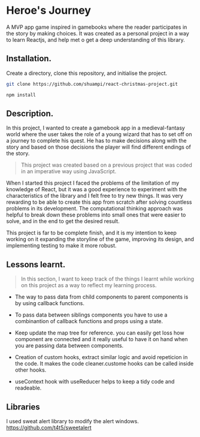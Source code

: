 # Heroe's Journey
A MVP app game inspired in gamebooks where the reader participates in the story by making choices. It was created as a personal project in a way to learn Reactjs, and help met o get a deep understanding of this library. 
## Installation.
Create a directory, clone this repository, and initialise the project.

```bash
git clone https://github.com/shuampi/react-christmas-project.git

npm install
```

## Description.

In this project, I wanted to create a gamebook app in a medieval-fantasy world where the user takes the role of a young wizard that has to set off on a journey to complete his quest. He has to make decisions along with the story and based on those decisions the player will find different endings of the story.
>
>This project was created based on a previous project that was coded in an imperative way using JavaScript.

When I started this project I faced the problems of the limitation of my knowledge of React, but it was a good experience to experiment with the characteristics of the library and I felt free to try new things. It was very rewarding to be able to create this app from scratch after solving countless problems in its development. The computational thinking approach was helpful to break down these problems into small ones that were easier to solve, and in the end to get the desired result. 


This project is far to be complete finish, and it is my intention to keep working on it expanding the storyline of the game, improving its design, and implementing testing to make it more robust. 





## Lessons learnt.

>In this section, I want to keep track of the things I learnt while working on this project as a way to reflect my learning process.


- The way to pass data from child components to parent components is by using callback functions.
- To pass data between siblings components you have to use a combinantion of callback functions and props using a state.

- Keep update the map tree for reference. you can easily get loss how component are connected and it really useful to have it on hand when you are passing data between components.
- Creation of custom hooks, extract similar logic and avoid repeticion in the code. It makes the code cleaner.custome hooks can be called inside other hooks.

- useContext hook with useReducer helps to keep a tidy code and readeable. 

## Libraries 
I used sweat alert library to modify the alert windows.
https://github.com/t4t5/sweetalert
